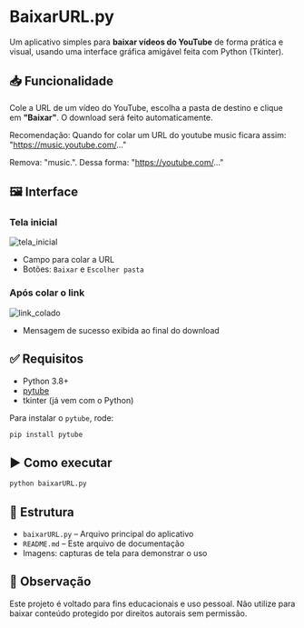 # BaixarURL.py

Um aplicativo simples para **baixar vídeos do YouTube** de forma prática e visual, usando uma interface gráfica amigável feita com Python (Tkinter).

## 📥 Funcionalidade

Cole a URL de um vídeo do YouTube, escolha a pasta de destino e clique em **"Baixar"**. O download será feito automaticamente.

Recomendação:
Quando for colar um URL do youtube music ficara assim: "https://music.youtube.com/..."

Remova: "music.". Dessa forma: "https://youtube.com/..."



## 🖼️ Interface

### Tela inicial

![tela_inicial](https://github.com/user-attachments/assets/f1375ce2-00db-4a19-8577-fa450f3c6d10)



- Campo para colar a URL
- Botões: `Baixar` e `Escolher pasta`

### Após colar o link

![link_colado](https://github.com/user-attachments/assets/4b52966a-e489-42d3-adad-7e137d8842bb)


- Mensagem de sucesso exibida ao final do download

## ✅ Requisitos

- Python 3.8+
- [pytube](https://pytube.io/en/latest/)
- tkinter (já vem com o Python)

Para instalar o `pytube`, rode:
```bash
pip install pytube
```

## ▶️ Como executar

```bash
python baixarURL.py
```

## 📁 Estrutura

- `baixarURL.py` – Arquivo principal do aplicativo
- `README.md` – Este arquivo de documentação
- Imagens: capturas de tela para demonstrar o uso

## 📌 Observação

Este projeto é voltado para fins educacionais e uso pessoal. Não utilize para baixar conteúdo protegido por direitos autorais sem permissão.
